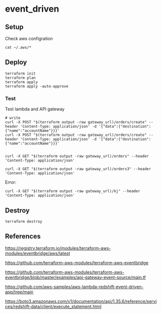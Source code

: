 # event_driven

## Setup

Check aws configration

```
cat ~/.aws/*
```

## Deploy

```
terraform init
terraform plan
terraform apply
terraform apply -auto-approve
```

### Test

Test lambda and API gateway
```
# write
curl -X POST "$(terraform output -raw gateway_url)/orders/create" --header 'Content-Type: application/json' -d '{"data":{"destination":{"name":"accountName"}}}'
curl -X POST "$(terraform output -raw gateway_url)/orders/create" --header 'Content-Type: application/json' -d '{"data":{"destination":{"name":"accountName"}}}'


curl -X GET "$(terraform output -raw gateway_url)/orders" --header 'Content-Type: application/json' 

curl -X GET "$(terraform output -raw gateway_url)/orders3" --header 'Content-Type: application/json' 

```

Error:
```
curl -X GET "$(terraform output -raw gateway_url)/kj" --header 'Content-Type: application/json'
```

## Destroy

```
terraform destroy
```


## References

https://registry.terraform.io/modules/terraform-aws-modules/eventbridge/aws/latest

https://github.com/terraform-aws-modules/terraform-aws-eventbridge

https://github.com/terraform-aws-modules/terraform-aws-eventbridge/blob/master/examples/api-gateway-event-source/main.tf

https://github.com/aws-samples/aws-lambda-redshift-event-driven-app/tree/main

https://boto3.amazonaws.com/v1/documentation/api/1.35.6/reference/services/redshift-data/client/execute_statement.html
